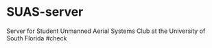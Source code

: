 # SUAS-server
Server for Student Unmanned Aerial Systems Club at the University of South Florida
#check